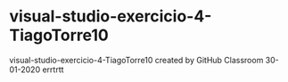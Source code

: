 # visual-studio-exercicio-4-TiagoTorre10
visual-studio-exercicio-4-TiagoTorre10 created by GitHub Classroom
30-01-2020
errtrtt
